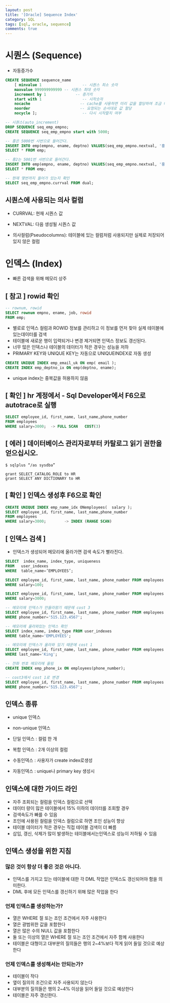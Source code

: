 ```yaml
---
layout: post
title: '[Oracle] Sequence Index'
category: SQL
tags: [sql, oracle, sequence]
comments: true
---
```


# 시퀀스 (Sequence)
- 자동증가수

~~~sql
CREATE SEQUENCE sequence_name
	[ minvalue 1                  -- 시퀀스 최소 숫자
	maxvalue 999999999999 -- 시퀀스 최대 숫자
	increment by 1             -- 증가치
	start with 1                  -- 시작숫자
	nocache                      -- cache를 사용하면 미리 값을 할당하여 조금 빠르게 접근
	noorder                      -- 요청되는 순서대로 값 할당
	nocycle ];                    -- 다시 시작할지 여부
~~~

~~~sql
-- 시퀀스(auto_increment)
DROP SEQUENCE seq_emp_empno;
CREATE SEQUENCE seq_emp_empno start with 5000;

-- 홍은 5000번 사번으로 들어간다.
INSERT INTO emp(empno, ename, deptno) VALUES(seq_emp_empno.nextval, '홍', 10);
SELECT * FROM emp;

-- 홍2는 5001번 사번으로 들어간다.
INSERT INTO emp(empno, ename, deptno) VALUES(seq_emp_empno.nextval, '홍2', 10);
SELECT * FROM emp;

-- 현재 몇번까지 들어가 있는지 확인
SELECT seq_emp_empno.currval FROM dual;
~~~

## 시퀀스에 사용되는 의사 컬럼
- CURRVAL: 현재 시퀀스 값
- NEXTVAL: 다음 생성될 시퀀스 값

- 의사컬럼(Pseudocolumns): 테이블에 있는 컬럼처럼 사용되지만 실제로 저장되어 있지 않은 컬럼


# 인덱스 (Index)
- 빠른 검색을 위해 메모리 상주

## [ 참고 ]  rowid 확인

~~~sql
-- rownum, rowid
SELECT rownum empno, ename, job, rowid 
FROM emp;
~~~

- 별로로 인덱스 컬럼과 ROWID 정보를 관리하고 이 정보를 먼저 찾아 실제 테이블에 있는데이터를 검색
- 테이블에 새로운 행이 입력되거나 변경 제거되면 인덱스 정보도 갱신된다.
- 너무 많은 인덱스나 테이블의 데이터가 적은 경우는 성능을 저하
- PRIMARY KEY와 UNIQUE KEY는 자동으로 UNIQUEINDEX로 자동 생성

~~~sql
CREATE UNIQUE INDEX emp_email_uk ON emp( email );
CREATE INDEX emp_deptno_ix ON emp(deptno, ename);
~~~

- unique index는 중복값을 허용하지 않음

## [ 확인 ] hr 계정에서 - Sql Developer에서 F6으로 autotrace로 실행

~~~sql
SELECT employee_id, first_name, last_name,phone_number 
FROM employees
WHERE salary=3000;  -> FULL SCAN   COST(3)
~~~
 

## [ 에러 ] 데이터베이스 관리자로부터 카탈로그 읽기 권한을 얻으십시오.

~~~shell
$ sqlplus “/as sysdba”
~~~

~~~shell
grant SELECT_CATALOG_ROLE to HR
grant SELECT ANY DICTIONARY to HR
~~~
 

## [ 확인 ] 인덱스 생성후 F6으로 확인

~~~sql
CREATE UNIQUE INDEX emp_name_idx ONemployees(  salary );
SELECT employee_id, first_name, last_name,phone_number 
FROM employees
WHERE salary=3000;        -> INDEX (RANGE SCAN)
~~~
 

## [ 인덱스 검색 ]
- 인덱스가 생성되어 메모리에 올라가면 검색 속도가 빨라진다.

~~~sql
SELECT  index_name, index_type, uniqueness         
FROM   user_indexes
WHERE  table_name=’EMPLOYEES’;
~~~

~~~sql
SELECT employee_id, first_name, last_name, phone_number FROM employees
WHERE salary=100;

SELECT employee_id, first_name, last_name, phone_number FROM employees
WHERE salary=3000;

-- 메모리에 인덱스가 안올라왔기 때문에 cost 3
SELECT employee_id, first_name, last_name, phone_number FROM employees
WHERE phone_number='515.123.4567';

-- 메모리에 올라와있는 인덱스 확인
SELECT index_name, index_type FROM user_indexes
WHERE table_name='EMPLOYEES';

-- 메모리에 인덱스가 올라와 있기 때문에 cost 1
SELECT employee_id, first_name, last_name, phone_number FROM employees
WHERE last_name='King';

-- 전화 번호 메모리에 올림
CREATE INDEX emp_phone_ix ON employees(phone_number);

-- cost3에서 cost 1로 변경
SELECT employee_id, first_name, last_name, phone_number FROM employees
WHERE phone_number='515.123.4567';
~~~

## 인덱스 종류
- unique 인덱스
- non-unique 인덱스

- 단일 인덱스 : 컬럼 한 개
- 복합 인덱스 : 2개 이상의 컬럼

- 수동인덱스 : 사용자가 create index로생성
- 자동인덱스 : unique나 primary key 생성시

 
## 인덱스에 대한 가이드 라인
- 자주 조회되는 컬럼을 인덱스 컬럼으로 선택
- 데이터 량이 많은 테이블에서 15% 이하의 데이터를 조회할 경우
- 검색속도가 빠를 수 있음
- 조인에 사용된 컬럼을 인덱스 컬럼으로 하면 조인 성능이 향상
- 테이블 데이터가 적은 경우는 직접 테이블 검색이 더 빠름
- 삽입, 갱신, 삭제가 많이 발생하는 테이블에서는인덱스로 성능이 저하될 수 있음

## 인덱스 생성을 위한 지침
###  많은 것이 항상 더 좋은 것은 아니다.
- 인덱스를 가지고 있는 테이블에 대한 각 DML 작업은 인덱스도 갱신되어야 함을 의미한다.
- DML 후에 모든 인덱스를 갱신하기 위해 많은 작업을 한다

### 언제 인덱스를 생성하는가?
- 열은 WHERE 절 또는 조인 조건에서 자주 사용한다
- 열은 광범위한 값을 포함한다
- 열은 많은 수의 NULL 값을 포함한다
- 둘 또는 이상의 열은 WHERE 절 또는 조인 조건에서 자주 함께 사용한다
- 테이블은 대형이고 대부분의 질의들은 행의 2~4%보다 적게 읽어 들일 것으로 예상한다

### 언제 인덱스를 생성해서는 안되는가?
- 테이블이 작다
- 옆이 질의의 조건으로 자주 사용되지 않는다
- 대부분의 질의들은 행의 2~4% 이상을 읽어 들일 것으로 예상한다
- 테이블은 자주 갱신한다.

